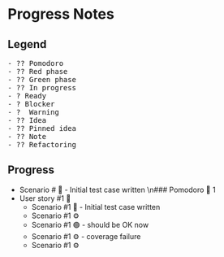 # Progress Notes

## Legend

<pre>
- ?? Pomodoro
- ?? Red phase
- ?? Green phase
- ?? In progress
- ? Ready
- ? Blocker
- ?  Warning
- ?? Idea
- ?? Pinned idea
- ?? Note
- ?? Refactoring
</pre>

## Progress
  - Scenario # 🔴 - Initial test case written
\n### Pomodoro 🍅 1
- User story #1 🚧
  - Scenario #1 🔴 - Initial test case written
  - Scenario #1 ⚙
  - Scenario #1 🟢 - should be OK now
  - Scenario #1 ⚙ - coverage failure
  - Scenario #1 ⚙
